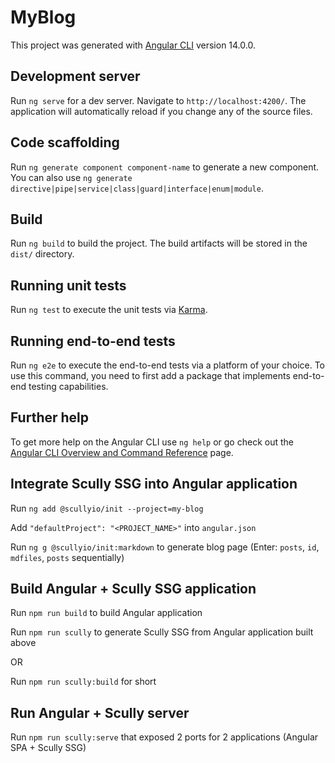 # MyBlog

This project was generated with [Angular CLI](https://github.com/angular/angular-cli) version 14.0.0.

## Development server

Run `ng serve` for a dev server. Navigate to `http://localhost:4200/`. The application will automatically reload if you change any of the source files.

## Code scaffolding

Run `ng generate component component-name` to generate a new component. You can also use `ng generate directive|pipe|service|class|guard|interface|enum|module`.

## Build

Run `ng build` to build the project. The build artifacts will be stored in the `dist/` directory.

## Running unit tests

Run `ng test` to execute the unit tests via [Karma](https://karma-runner.github.io).

## Running end-to-end tests

Run `ng e2e` to execute the end-to-end tests via a platform of your choice. To use this command, you need to first add a package that implements end-to-end testing capabilities.

## Further help

To get more help on the Angular CLI use `ng help` or go check out the [Angular CLI Overview and Command Reference](https://angular.io/cli) page.

## Integrate Scully SSG into Angular application

Run `ng add @scullyio/init --project=my-blog`

Add `"defaultProject": "<PROJECT_NAME>"` into `angular.json`

Run `ng g @scullyio/init:markdown` to generate blog page (Enter: `posts`, `id`, `mdfiles`, `posts` sequentially)

## Build Angular + Scully SSG application

Run `npm run build` to build Angular application

Run `npm run scully` to generate Scully SSG from Angular application built above

OR

Run `npm run scully:build` for short

## Run Angular + Scully server

Run `npm run scully:serve` that exposed 2 ports for 2 applications (Angular SPA + Scully SSG)

